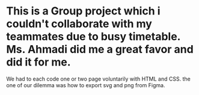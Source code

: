 # This is a Group project which i couldn't collaborate with my teammates due to busy timetable. Ms. Ahmadi did me a great favor and did it for me.
We had to each code one or two page voluntarily with HTML and CSS. the one of our dilemma was how to export svg and png from Figma.
